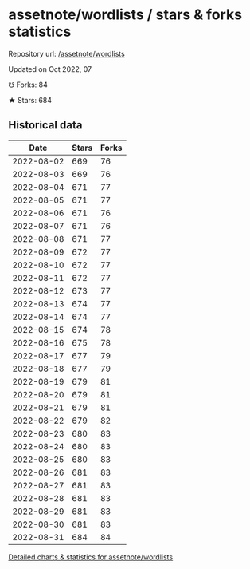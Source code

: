 # assetnote/wordlists / stars & forks statistics

Repository url: [/assetnote/wordlists](https://github.com/assetnote/wordlists)

Updated on Oct 2022, 07

☋ Forks: 84

★ Stars: 684

## Historical data
| Date | Stars | Forks |
|------|-------|-------|
| 2022-08-02 | 669 | 76 | 
| 2022-08-03 | 669 | 76 | 
| 2022-08-04 | 671 | 77 | 
| 2022-08-05 | 671 | 77 | 
| 2022-08-06 | 671 | 76 | 
| 2022-08-07 | 671 | 76 | 
| 2022-08-08 | 671 | 77 | 
| 2022-08-09 | 672 | 77 | 
| 2022-08-10 | 672 | 77 | 
| 2022-08-11 | 672 | 77 | 
| 2022-08-12 | 673 | 77 | 
| 2022-08-13 | 674 | 77 | 
| 2022-08-14 | 674 | 77 | 
| 2022-08-15 | 674 | 78 | 
| 2022-08-16 | 675 | 78 | 
| 2022-08-17 | 677 | 79 | 
| 2022-08-18 | 677 | 79 | 
| 2022-08-19 | 679 | 81 | 
| 2022-08-20 | 679 | 81 | 
| 2022-08-21 | 679 | 81 | 
| 2022-08-22 | 679 | 82 | 
| 2022-08-23 | 680 | 83 | 
| 2022-08-24 | 680 | 83 | 
| 2022-08-25 | 680 | 83 | 
| 2022-08-26 | 681 | 83 | 
| 2022-08-27 | 681 | 83 | 
| 2022-08-28 | 681 | 83 | 
| 2022-08-29 | 681 | 83 | 
| 2022-08-30 | 681 | 83 | 
| 2022-08-31 | 684 | 84 | 


[Detailed charts & statistics for assetnote/wordlists](https://reviewgithub.com/rep/assetnote/wordlists)
